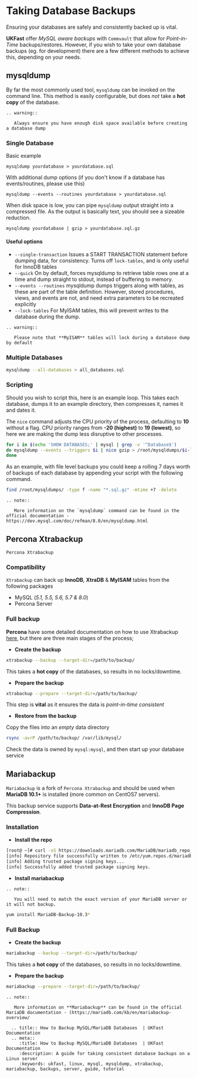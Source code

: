 # Taking Database Backups

Ensuring your databases are safely and consistently backed up is vital.

**UKFast** offer *MySQL aware backups* with `Commvault` that allow for *Point-in-Time* backups/restores. However, if you wish to take your own database backups (eg. for development) there are a few different methods to achieve this, depending on your needs.

## mysqldump

By far the most commonly used tool, `mysqldump` can be invoked on the command line. This method is easily configurable, but does *not* take a **hot copy** of the database. 

```eval_rst
.. warning::

   Always ensure you have enough disk space available before creating a database dump
```
### Single Database

Basic example
```
mysqldump yourdatabase > yourdatabase.sql
```

With additional dump options (if you don't know if a database has events/routines, please use this)
```
mysqldump --events --routines yourdatabase > yourdatabase.sql
```
When disk space is low, you can pipe `mysqldump` output straight into a compressed file. As the output is basically text, you should see a sizeable reduction.

```
mysqldump yourdatabase | gzip > yourdatabase.sql.gz
```

#### Useful options

* `--single-transaction`
   Issues a START TRANSACTION statement before dumping data, for consistency. Turns off `lock-tables`, and is only useful for InnoDB tables
* `--quick`
   On by default, forces mysqldump to retrieve table rows one at a time and dump straight to stdout, instead of buffering to memory.
* `--events --routines`
   mysqldump dumps triggers along with tables, as these are part of the table definition. However, stored procedures, views, and events are not, and need extra parameters to be recreated explicitly
* `--lock-tables`
For MyISAM tables, this will prevent writes to the database during the dump.

```eval_rst
.. warning::

   Please note that **MyISAM** tables will lock during a database dump by default

```
   
### Multiple Databases
```bash
mysqldump --all-databases > all_databases.sql
```
### Scripting

Should you wish to script this, here is an example loop. This takes each database, dumps it to an example directory, then compresses it, names it and dates it.

The `nice` command adjusts the CPU priority of the process, defaulting to **10** without a flag. CPU priority ranges from **-20 (highest)** to **19 (lowest)**, so here we are making the dump less disruptive to other processes.

```bash
for i in $(echo 'SHOW DATABASES;' | mysql | grep -v '^Database$')
do mysqldump --events --triggers $i | nice gzip > /root/mysqldumps/$i-`/bin/date +%Y.%m.%d.%a`.sql.gz
done
```
As an example, with file level backups you could keep a rolling 7 days worth of backups of each database by appending your script with the following command.

```bash
find /root/mysqldumps/ -type f -name "*.sql.gz" -mtime +7 -delete
```
```eval_rst
.. note::

   More information on the `mysqldump` command can be found in the official documentation - https://dev.mysql.com/doc/refman/8.0/en/mysqldump.html

```

## Percona Xtrabackup
`Percona Xtrabackup` 
### Compatibility
`Xtrabackup` can back up **InnoDB**, **XtraDB** & **MyISAM** tables from the following packages
* MySQL (*5.1, 5.5, 5.6, 5.7 & 8.0*)
* Percona Server

### Full backup

**Percona** have some detailed documentation on how to use Xtrabackup [here](https://www.percona.com/doc/percona-xtrabackup/2.4/backup_scenarios/full_backup.html), but there are three main stages of the process;

* **Create the backup**
```bash
xtrabackup --backup --target-dir=/path/to/backup/
```
This takes a **hot copy** of the databases, so results in no locks/downtime.
* **Prepare the backup**
```bash
xtrabackup --prepare --target-dir=/path/to/backup/
```
This step is **vital** as it ensures the data is *point-in-time consistent*
* **Restore from the backup**

Copy the files into an *empty* data directory
```bash
rsync -avrP /path/to/backup/ /var/lib/mysql/
```
Check the data is owned by `mysql:mysql`, and then start up your database service

## Mariabackup
`Mariabackup` is a fork of `Percona Xtrabackup` and should be used when **MariaDB 10.1+** is installed (more common on CentOS7 servers).

This backup service supports **Data-at-Rest Encryption** and **InnoDB Page Compression**.
### Installation
* **Install the repo**
```bash
[root@ ~]# curl -sS https://downloads.mariadb.com/MariaDB/mariadb_repo_setup | bash
[info] Repository file successfully written to /etc/yum.repos.d/mariadb.repo.
[info] Adding trusted package signing keys...
[info] Successfully added trusted package signing keys.
```
* **Install mariabackup**
```eval_rst
.. note::

   You will need to match the exact version of your MariaDB server or it will not backup.
```
```bash
yum install MariaDB-Backup-10.3*
```
### Full Backup
* **Create the backup**
```bash
mariabackup --backup --target-dir=/path/to/backup/
```
This takes a **hot copy** of the databases, so results in no locks/downtime.
* **Prepare the backup**
```bash
mariabackup --prepare --target-dir=/path/to/backup/
```
```eval_rst
.. note::

   More information on **Mariabackup** can be found in the official MariaDB documentation - (https://mariadb.com/kb/en/mariabackup-overview/
```

```eval_rst
  .. title:: How to Backup MySQL/MariaDB Databases  | UKFast Documentation
  .. meta::
     :title: How to Backup MySQL/MariaDB Databases  | UKFast Documentation
     :description: A guide for taking consistent database backups on a Linux server
     :keywords: ukfast, linux, mysql, mysqldump, xtrabackup, mariabackup, backups, server, guide, tutorial
